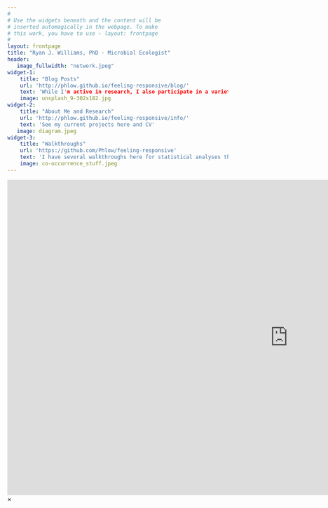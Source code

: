 ```yaml
---
#
# Use the widgets beneath and the content will be
# inserted automagically in the webpage. To make
# this work, you have to use › layout: frontpage
#
layout: frontpage
title: "Ryan J. Williams, PhD - Microbial Ecologist"
header:
   image_fullwidth: "network.jpeg"
widget-1:
    title: "Blog Posts"
    url: 'http://phlow.github.io/feeling-responsive/blog/'
    text: 'While I'm active in research, I also participate in a variety of workshops, conferences, and working groups.  Look here for updates on my work!'
    image: unsplash_9-302x182.jpg
widget-2:
    title: "About Me and Research"
    url: 'http://phlow.github.io/feeling-responsive/info/'
    text: 'See my current projects here and CV'
   image: diagram.jpeg
widget-3:
    title: "Walkthroughs"
    url: 'https://github.com/Phlow/feeling-responsive'
    text: 'I have several walkthroughs here for statistical analyses that I've generated.  Check here for tips and R code.'
    image: co-occurrence_stuff.jpeg
---
```



<div id="videoModal" class="reveal-modal large" data-reveal="">
  <div class="flex-video widescreen vimeo" style="display: block;">
    <iframe width="1280" height="720" src="https://www.youtube.com/embed/3b5zCFSmVvU" frameborder="0" allowfullscreen></iframe>
  </div>
  <a class="close-reveal-modal">&#215;</a>
</div>